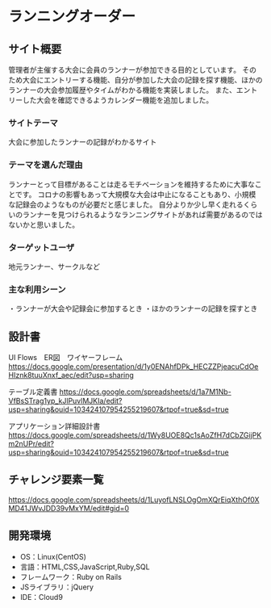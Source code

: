 
# ランニングオーダー

## サイト概要
管理者が主催する大会に会員のランナーが参加できる目的としています。
そのため大会にエントリーする機能、自分が参加した大会の記録を探す機能、ほかのランナーの大会参加履歴やタイムがわかる機能を実装しました。
また、エントリーした大会を確認できるようカレンダー機能を追加しました。

### サイトテーマ
大会に参加したランナーの記録がわかるサイト

### テーマを選んだ理由
ランナーとって目標があることは走るモチベーションを維持するために大事なことです。
コロナの影響もあって大規模な大会は中止になることもあり、小規模な記録会のようなものが必要だと感じました。
自分よりか少し早く走れるくらいのランナーを見つけられるようなランニングサイトがあれば需要があるのではないかと思いました。

### ターゲットユーザ
地元ランナー、サークルなど

### 主な利用シーン
・ランナーが大会や記録会に参加するとき
・ほかのランナーの記録を探すとき

## 設計書
 UI Flows　ER図　ワイヤーフレーム
https://docs.google.com/presentation/d/1y0ENAhfDPk_HECZZPjeacuCdOeHIznk8tuuXnxf_aec/edit?usp=sharing

テーブル定義書
https://docs.google.com/spreadsheets/d/1a7M1Nb-VfBsSTrag1yp_kJlPuvlMJKIa/edit?usp=sharing&ouid=103424107954255219607&rtpof=true&sd=true

アプリケーション詳細設計書
https://docs.google.com/spreadsheets/d/1Wy8UOE8Qc1sAoZfH7dCbZGijPKm2nUPr/edit?usp=sharing&ouid=103424107954255219607&rtpof=true&sd=true

## チャレンジ要素一覧
https://docs.google.com/spreadsheets/d/1LuyofLNSLOgOmXQrEiqXthOf0XMD41JWvJDD39vMxYM/edit#gid=0

## 開発環境
- OS：Linux(CentOS)
- 言語：HTML,CSS,JavaScript,Ruby,SQL
- フレームワーク：Ruby on Rails
- JSライブラリ：jQuery
- IDE：Cloud9
